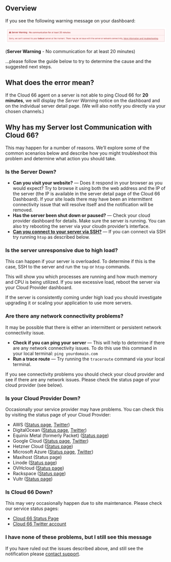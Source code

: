 ## Overview

If you see the following warning message on your dashboard:

![Server Warning banner](/assets/shared/server-warning-20mins.png)

(**Server Warning** - No communication for at least 20 minutes)

…please follow the guide below to try to determine the cause and the suggested next steps.

## What does the error mean?

If the Cloud 66 agent on a server is not able to ping Cloud 66 for **20 minutes**, we will display the *Server Warning* notice on the dashboard and on the individual server detail page.  (We will also notify you directly via your chosen channels.)

## Why has my Server lost Communication with Cloud 66?

This may happen for a number of reasons. We’ll explore some of the common scenarios below and describe how you might troubleshoot this problem and determine what action you should take.

### Is the Server Down?

- **Can you visit your website?** — Does it respond in your browser as you would expect? Try to browse it using both the web address and the IP of the server (the IP is available in the server detail page of the Cloud 66 Dashboard). If your site loads there may have been an intermittent connectivity issue that will resolve itself and the notification will be removed.
- **Has the server been shut down or paused?** — Check your cloud provider dashboard for details. Make sure the server is running. You can also try rebooting the server via your cloudn provider’s interface.
- **[Can you connect to your server via SSH?](https://help.cloud66.com/rails/how-to-guides/common-tools/ssh-to-server.html)** — If you can connect via SSH try running `htop` as described below.

### Is the server unresponsive due to high load?

This can happen if your server is overloaded. To determine if this is the case, SSH to the server and run the `top` or `htop` commands.

This will show you which processes are running and how much memory and CPU is being utilized. If you see excessive load, reboot the server via your Cloud Provider dashboard.

If the server is consistently coming under high load you should investigate upgrading it or scaling your application to use more servers.

### Are there any network connectivity problems?

It may be possible that there is either an intermittent or persistent network connectivity issue.

- **Check if you can ping your server** — This will help to determine if there are any network connectivity issues. To do this use this command in your local terminal: `ping yourdomain.com`
- **Run a trace route** — Try running the `traceroute` command via your local terminal.

If you see connectivity problems you should check your cloud provider and see if there are any network issues. Please check the status page of your cloud provider (see below).

### Is your Cloud Provider Down?

Occasionally your service provider may have problems. You can check this by visiting the status page of your Cloud Provider:

- AWS ([Status page](https://health.aws.amazon.com/health/status), [Twitter](https://twitter.com/awscloud))
- DigitalOcean ([Status page](https://status.digitalocean.com/), [Twitter](https://twitter.com/digitalocean))
- Equinix Metal (formerly Packet) ([Status page](https://status.equinix.com/))
- Google Cloud ([Status page](https://status.cloud.google.com/), [Twitter](https://twitter.com/googlecloud))
- Hetzner Cloud ([Status page](https://status.hetzner.com/))
- Microsoft Azure ([Status page](https://status.azure.com/), [Twitter](https://twitter.com/azure))
- Maxihost (Status page)
- Linode ([Status page](http://status.linode.com/))
- OVHcloud ([Status page](https://www.status-ovhcloud.com/))
- Rackspace ([Status page](https://rackspace.service-now.com/system_status))
- Vultr ([Status page](https://status.vultr.com/))

### Is Cloud 66 Down?

This may very occasionally happen due to site maintenance. Please check our service status pages:

- [Cloud 66 Status Page](http://status.cloud66.com/)
- [Cloud 66 Twitter account](https://twitter.com/cloud66status)

### I have none of these problems, but I still see this message

If you have ruled out the issues described above, and still see the notification please [contact support](http://app.cloud66.com/support_tickets/new).